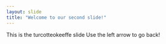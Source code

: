 ```yaml
---
layout: slide
title: "Welcome to our second slide!"
---
```

This is the turcotteokeeffe slide
Use the left arrow to go back!